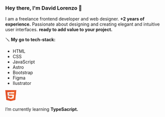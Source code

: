 ### Hey there, I'm David Lorenzo 👋
I am a freelance frontend developer and web designer.
**+2 years of experience.** Passionate about designing and creating elegant and intuitive user interfaces. **ready to add value to your project.**

🪛 **My go to tech-stack:**
- HTML
- CSS
- JavaScript
- Astro
- Bootstrap
- Figma
- Ilustrator

<img src="./assets/html5.svg" alt="Html" style="width: 35px; height: 35px;" />

I’m currently learning **TypeSacript.**
